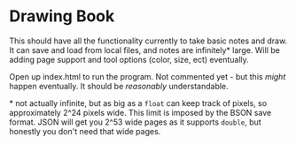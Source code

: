 # Drawing Book

This should have all the functionality currently to take basic notes and draw. It can save and load from local files, and notes are infinitely\* large. Will be adding page support and tool options (color, size, ect) eventually.

Open up index.html to run the program. Not commented yet - but this *might* happen eventually. It should be *reasonably* understandable.

\* not actually infinite, but as big as a `float` can keep track of pixels, so approximately 2^24 pixels wide. This limit is imposed by the BSON save format. JSON will get you 2^53 wide pages as it supports `double`, but honestly you don't need that wide pages.

